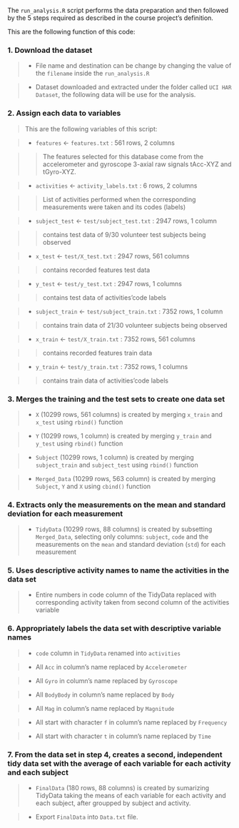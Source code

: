 The `run_analysis.R` script performs the data preparation and then followed by the 5 steps required as described in the course project’s definition. 

This are the following function of this code:

### 1. Download the dataset

>* File name and destination can be change by changing the value of the `filename` inside the `run_analysis.R`

>* Dataset downloaded and extracted under the folder called `UCI HAR Dataset`, the following data will be use for the analysis.

### 2. Assign each data to variables

> This are the following variables of this script:

>* `features` <- `features.txt` : 561 rows, 2 columns

>> The features selected for this database come from the accelerometer and gyroscope 3-axial raw signals tAcc-XYZ and tGyro-XYZ.

>* `activities` <- `activity_labels.txt` : 6 rows, 2 columns

>> List of activities performed when the corresponding measurements were taken and its codes (labels)

>* `subject_test` <- `test/subject_test.txt` : 2947 rows, 1 column

>> contains test data of 9/30 volunteer test subjects being observed

>* `x_test` <- `test/X_test.txt` : 2947 rows, 561 columns

>>contains recorded features test data

>* `y_test` <- `test/y_test.txt` : 2947 rows, 1 columns

>>contains test data of activities’code labels

>* `subject_train` <- `test/subject_train.txt` : 7352 rows, 1 column

>>contains train data of 21/30 volunteer subjects being observed

>* `x_train` <- `test/X_train.txt` : 7352 rows, 561 columns

>>contains recorded features train data

>* `y_train` <- `test/y_train.txt` : 7352 rows, 1 columns

>>contains train data of activities’code labels

### 3. Merges the training and the test sets to create one data set
        
>* `X` (10299 rows, 561 columns) is created by merging `x_train` and `x_test` using ``rbind()`` function

>* `Y` (10299 rows, 1 column) is created by merging `y_train` and `y_test` using ``rbind()`` function

>* `Subject` (10299 rows, 1 column) is created by merging `subject_train` and `subject_test` using ``rbind()`` function

>* `Merged_Data` (10299 rows, 563 column) is created by merging `Subject`, `Y` and `X` using ``cbind()`` function

### 4. Extracts only the measurements on the mean and standard deviation for each measurement

>* `TidyData` (10299 rows, 88 columns) is created by subsetting `Merged_Data`, selecting only columns: `subject`, `code` and the measurements on the `mean` and standard deviation (`std`) for each measurement

### 5. Uses descriptive activity names to name the activities in the data set

>* Entire numbers in code column of the TidyData replaced with corresponding activity taken from second column of the activities variable

### 6. Appropriately labels the data set with descriptive variable names

>* `code` column in `TidyData` renamed into `activities`

>* All `Acc` in column’s name replaced by `Accelerometer`

>* All `Gyro` in column’s name replaced by `Gyroscope`

>* All `BodyBody` in column’s name replaced by `Body`

>* All `Mag` in column’s name replaced by `Magnitude`

>* All start with character `f` in column’s name replaced by `Frequency`

>* All start with character `t` in column’s name replaced by `Time`

### 7. From the data set in step 4, creates a second, independent tidy data set with the average of each variable for each activity and each subject

>* `FinalData` (180 rows, 88 columns) is created by sumarizing TidyData taking the means of each variable for each activity and each subject, after groupped by subject and activity.
        
>* Export `FinalData` into `Data.txt` file.

 
